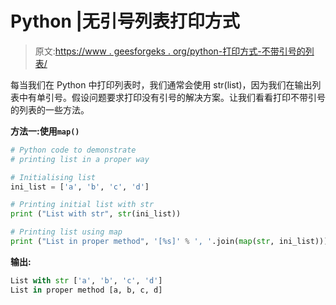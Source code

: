 # Python |无引号列表打印方式

> 原文:[https://www . geesforgeks . org/python-打印方式-不带引号的列表/](https://www.geeksforgeeks.org/python-ways-to-print-list-without-quotes/)

每当我们在 Python 中打印列表时，我们通常会使用 str(list)，因为我们在输出列表中有单引号。假设问题要求打印没有引号的解决方案。让我们看看打印不带引号的列表的一些方法。

**方法一:使用`map()`**

```py
# Python code to demonstrate 
# printing list in a proper way

# Initialising list
ini_list = ['a', 'b', 'c', 'd']

# Printing initial list with str
print ("List with str", str(ini_list))

# Printing list using map
print ("List in proper method", '[%s]' % ', '.join(map(str, ini_list)))
```

**输出:**

```py
List with str ['a', 'b', 'c', 'd']
List in proper method [a, b, c, d]

```